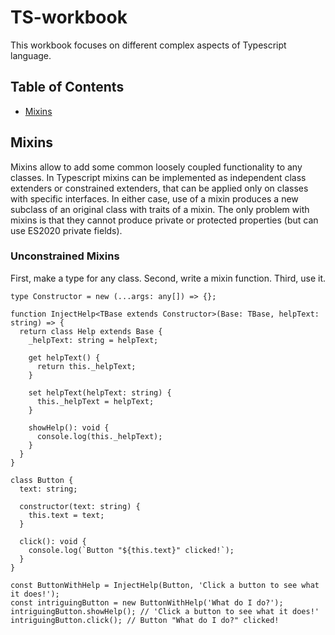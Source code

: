 # TS-workbook

This workbook focuses on different complex aspects of Typescript language.

## Table of Contents

- [Mixins](#mixins)

## Mixins

Mixins allow to add some common loosely coupled functionality to any classes. In Typescript mixins can be implemented as independent class extenders or constrained extenders, that can be applied only on classes with specific interfaces. In either case, use of a mixin produces a new subclass of an original class with traits of a mixin. The only problem with mixins is that they cannot produce private or protected properties (but can use ES2020 private fields).

### Unconstrained Mixins

First, make a type for any class. Second, write a mixin function. Third, use it.
```
type Constructor = new (...args: any[]) => {};

function InjectHelp<TBase extends Constructor>(Base: TBase, helpText: string) => {
  return class Help extends Base {
    _helpText: string = helpText;
    
    get helpText() {
      return this._helpText;
    }
    
    set helpText(helpText: string) {
      this._helpText = helpText;
    }
    
    showHelp(): void {
      console.log(this._helpText);
    }
  }
}

class Button {
  text: string;
  
  constructor(text: string) {
    this.text = text;
  }
  
  click(): void {
    console.log(`Button "${this.text}" clicked!`);
  }
}

const ButtonWithHelp = InjectHelp(Button, 'Click a button to see what it does!');
const intriguingButton = new ButtonWithHelp('What do I do?');
intriguingButton.showHelp(); // 'Click a button to see what it does!'
intriguingButton.click(); // Button "What do I do?" clicked!
```

